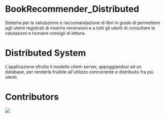 # BookRecommender_Distributed
Sistema per la valutazione e raccomandazione di libri in grado di permettere agli utenti registrati di inserire recensioni e a tutti gli utenti di consultare le valutazioni e ricevere consigli di lettura.

# Distributed System
L'applicazione sfrutta il modello client-server, appoggiandosi ad un database, per renderla fruibile all'utilizzo concorrente e distribuito fra più utenti.

# Contributors
<a href="https://github.com/Andrea-Riva/BookRecommender_Distributed/graphs/contributors">
  <img src="https://contrib.rocks/image?repo=Andrea-Riva/BookRecommender_Distributed" />
</a>

